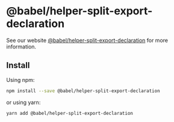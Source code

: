 # @babel/helper-split-export-declaration

>

See our
website [@babel/helper-split-export-declaration](https://babeljs.io/docs/en/babel-helper-split-export-declaration) for
more information.

## Install

Using npm:

```sh
npm install --save @babel/helper-split-export-declaration
```

or using yarn:

```sh
yarn add @babel/helper-split-export-declaration
```
